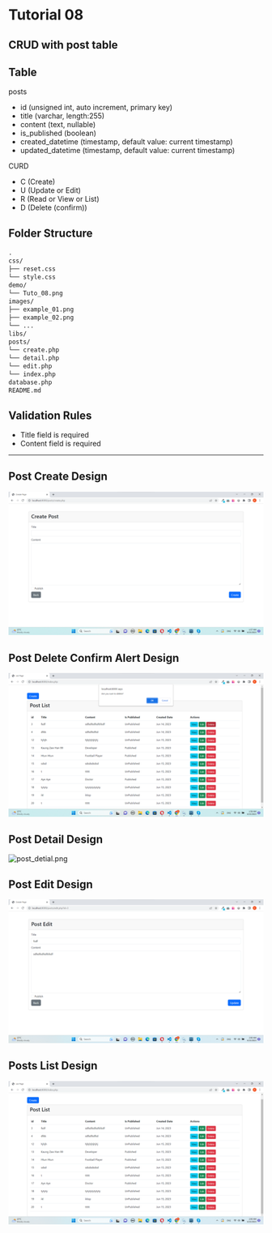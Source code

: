 # Tutorial 08

## CRUD with post table

## Table

posts

- id (unsigned int, auto increment, primary key)
- title (varchar, length:255)
- content (text, nullable)
- is_published (boolean)
- created_datetime (timestamp, default value: current timestamp)
- updated_datetime (timestamp, default value: current timestamp)

CURD

- C (Create)
- U (Update or Edit)
- R (Read or View or List)
- D (Delete (confirm))

## Folder Structure

```
.
css/
├── reset.css
└── style.css
demo/
└── Tuto_08.png
images/
├── example_01.png
├── example_02.png
└── ...
libs/
posts/
└── create.php
└── detail.php
└── edit.php
└── index.php
database.php
README.md
```

## Validation Rules

- Title field is required
- Content field is required

<hr>

## Post Create Design

![post_create.png](demo/post_create.png)

## Post Delete Confirm Alert Design

![post_delete_confirm_alert.png](demo/post_delete_confirm_alert.png)

## Post Detail Design

![post_detial.png](demo/post_detial.png)

## Post Edit Design

![post_edit.png](demo/post_edit.png)

## Posts List Design

![post_list.png](demo/post_list.png)
